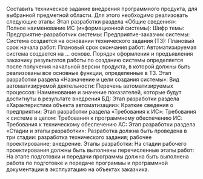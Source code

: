 Составить техническое задание внедрения программного продукта, для выбранной предметной области. Для этого необходимо реализовать следующие этапы:
Этап разработки раздела «Общие сведения»:
Полное наименование ИС (информационной системы):
Шифр темы: 
Предприятие-разработчик системы: 
Предприятие-заказчик системы: 
Система создается на основании технического задания (ТЗ): 
Плановый срок начала работ:
Плановый срок окончания работ: 
Автоматизируемая система создается на ... основе.
Порядок оформления и предъявления заказчику результатов работы по созданию системы определяется после получения начальной версии продукта, в которой должны быть реализованы все основные функции, определенные в ТЗ.
Этап разработки раздела «Назначение и цели создания системы»:
Вид автоматизируемой деятельности: 
Перечень автоматизируемых процессов: 
Наименование и значение показателей, которые будут достигнуты в результате внедрения БД: 
Этап разработки раздела «Характеристики объекта автоматизации»:
Краткие сведения о предприятии:
Этап разработки раздела «Требования к ИС»:
Требования к системе в целом:
Требования к программному обеспечению ИС:
Требования к техническому обеспечению АС:
Этап разработки раздела «Стадии и этапы разработки»:
Разработка должна быть проведена в три стадии:
разработка технического задания;
рабочее проектирование;
внедрение.
Этапы разработки:
На стадии рабочего проектирования должны быть выполнены перечисленные этапы работ:
На этапе подготовки и передачи программы должна быть выполнена работа по подготовке и передаче программы и программной документации в эксплуатацию на объектах заказчика.

